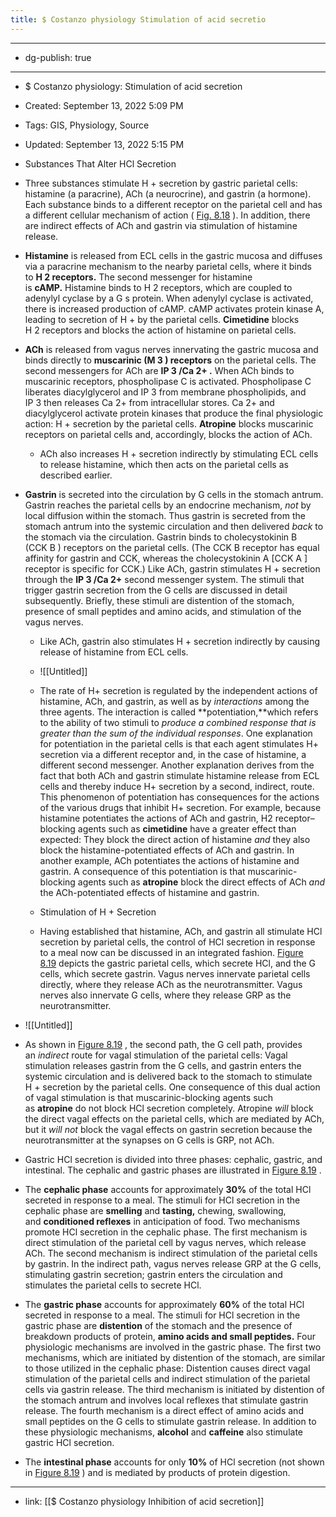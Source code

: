 ```yaml
---
title: $ Costanzo physiology Stimulation of acid secretio
---
```


- --

- dg-publish: true

- --

- $ Costanzo physiology: Stimulation of acid secretion

- Created: September 13, 2022 5:09 PM

- Tags: GIS, Physiology, Source

- Updated: September 13, 2022 5:15 PM

- Substances That Alter HCl Secretion

- Three substances stimulate H + secretion by gastric parietal cells: histamine (a paracrine), ACh (a neurocrine), and gastrin (a hormone). Each substance binds to a different receptor on the parietal cell and has a different cellular mechanism of action ( [Fig. 8.18](https://www-clinicalkey-com.eproxy.lib.hku.hk/f0095) ). In addition, there are indirect effects of ACh and gastrin via stimulation of histamine release.

- **Histamine** is released from ECL cells in the gastric mucosa and diffuses via a paracrine mechanism to the nearby parietal cells, where it binds to **H 2 receptors.** The second messenger for histamine is **cAMP.** Histamine binds to H 2 receptors, which are coupled to adenylyl cyclase by a G s protein. When adenylyl cyclase is activated, there is increased production of cAMP. cAMP activates protein kinase A, leading to secretion of H + by the parietal cells. **Cimetidine** blocks H 2 receptors and blocks the action of histamine on parietal cells.

- **ACh** is released from vagus nerves innervating the gastric mucosa and binds directly to **muscarinic (M 3 ) receptors** on the parietal cells. The second messengers for ACh are **IP 3 /Ca 2+ .** When ACh binds to muscarinic receptors, phospholipase C is activated. Phospholipase C liberates diacylglycerol and IP 3 from membrane phospholipids, and IP 3 then releases Ca 2+ from intracellular stores. Ca 2+ and diacylglycerol activate protein kinases that produce the final physiologic action: H + secretion by the parietal cells. **Atropine** blocks muscarinic receptors on parietal cells and, accordingly, blocks the action of ACh.
	 - ACh also increases H + secretion indirectly by stimulating ECL cells to release histamine, which then acts on the parietal cells as described earlier.

- **Gastrin** is secreted into the circulation by G cells in the stomach antrum. Gastrin reaches the parietal cells by an endocrine mechanism, *not* by local diffusion within the stomach. Thus gastrin is secreted from the stomach antrum into the systemic circulation and then delivered *back* to the stomach via the circulation. Gastrin binds to cholecystokinin B (CCK B ) receptors on the parietal cells. (The CCK B receptor has equal affinity for gastrin and CCK, whereas the cholecystokinin A [CCK A ] receptor is specific for CCK.) Like ACh, gastrin stimulates H + secretion through the **IP 3 /Ca 2+** second messenger system. The stimuli that trigger gastrin secretion from the G cells are discussed in detail subsequently. Briefly, these stimuli are distention of the stomach, presence of small peptides and amino acids, and stimulation of the vagus nerves.
	 - Like ACh, gastrin also stimulates H + secretion indirectly by causing release of histamine from ECL cells.

	 - ![[Untitled]]

	 - The rate of H+ secretion is regulated by the independent actions of histamine, ACh, and gastrin, as well as by *interactions* among the three agents. The interaction is called **potentiation,**which refers to the ability of two stimuli to *produce a combined response that is greater than the sum of the individual responses*. One explanation for potentiation in the parietal cells is that each agent stimulates H+ secretion via a different receptor and, in the case of histamine, a different second messenger. Another explanation derives from the fact that both ACh and gastrin stimulate histamine release from ECL cells and thereby induce H+ secretion by a second, indirect, route. This phenomenon of potentiation has consequences for the actions of the various drugs that inhibit H+ secretion. For example, because histamine potentiates the actions of ACh and gastrin, H2 receptor–blocking agents such as **cimetidine** have a greater effect than expected: They block the direct action of histamine *and* they also block the histamine-potentiated effects of ACh and gastrin. In another example, ACh potentiates the actions of histamine and gastrin. A consequence of this potentiation is that muscarinic-blocking agents such as **atropine** block the direct effects of ACh *and* the ACh-potentiated effects of histamine and gastrin.

	 - Stimulation of H + Secretion

	 - Having established that histamine, ACh, and gastrin all stimulate HCl secretion by parietal cells, the control of HCl secretion in response to a meal now can be discussed in an integrated fashion. [Figure 8.19](https://www-clinicalkey-com.eproxy.lib.hku.hk/f0100) depicts the gastric parietal cells, which secrete HCl, and the G cells, which secrete gastrin. Vagus nerves innervate parietal cells directly, where they release ACh as the neurotransmitter. Vagus nerves also innervate G cells, where they release GRP as the neurotransmitter.

- ![[Untitled]]

- As shown in [Figure 8.19](https://www-clinicalkey-com.eproxy.lib.hku.hk/f0100) , the second path, the G cell path, provides an *indirect* route for vagal stimulation of the parietal cells: Vagal stimulation releases gastrin from the G cells, and gastrin enters the systemic circulation and is delivered back to the stomach to stimulate H + secretion by the parietal cells. One consequence of this dual action of vagal stimulation is that muscarinic-blocking agents such as **atropine** do not block HCl secretion completely. Atropine *will* block the direct vagal effects on the parietal cells, which are mediated by ACh, but it *will not* block the vagal effects on gastrin secretion because the neurotransmitter at the synapses on G cells is GRP, not ACh.

- Gastric HCl secretion is divided into three phases: cephalic, gastric, and intestinal. The cephalic and gastric phases are illustrated in [Figure 8.19](https://www-clinicalkey-com.eproxy.lib.hku.hk/f0100) .

- The **cephalic phase** accounts for approximately **30%** of the total HCl secreted in response to a meal. The stimuli for HCl secretion in the cephalic phase are **smelling** and **tasting,** chewing, swallowing, and **conditioned reflexes** in anticipation of food. Two mechanisms promote HCl secretion in the cephalic phase. The first mechanism is direct stimulation of the parietal cell by vagus nerves, which release ACh. The second mechanism is indirect stimulation of the parietal cells by gastrin. In the indirect path, vagus nerves release GRP at the G cells, stimulating gastrin secretion; gastrin enters the circulation and stimulates the parietal cells to secrete HCl.

- The **gastric phase** accounts for approximately **60%** of the total HCl secreted in response to a meal. The stimuli for HCl secretion in the gastric phase are **distention** of the stomach and the presence of breakdown products of protein, **amino acids and small peptides.** Four physiologic mechanisms are involved in the gastric phase. The first two mechanisms, which are initiated by distention of the stomach, are similar to those utilized in the cephalic phase: Distention causes direct vagal stimulation of the parietal cells and indirect stimulation of the parietal cells via gastrin release. The third mechanism is initiated by distention of the stomach antrum and involves local reflexes that stimulate gastrin release. The fourth mechanism is a direct effect of amino acids and small peptides on the G cells to stimulate gastrin release. In addition to these physiologic mechanisms, **alcohol** and **caffeine** also stimulate gastric HCl secretion.

- The **intestinal phase** accounts for only **10%** of HCl secretion (not shown in [Figure 8.19](https://www-clinicalkey-com.eproxy.lib.hku.hk/f0100) ) and is mediated by products of protein digestion.

- --

- link: [[$ Costanzo physiology  Inhibition of acid secretion]]
